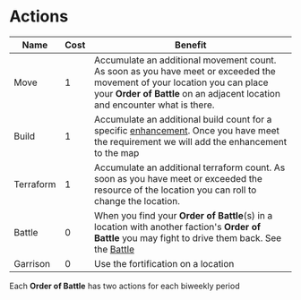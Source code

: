 # Actions

| Name      | Cost | Benefit                                                                                                                                                                                                 |
|-----------|------|---------------------------------------------------------------------------------------------------------------------------------------------------------------------------------------------------------|
| Move      | 1    | Accumulate an additional movement count. As soon as you have meet or exceeded the movement of your location you can place your **Order of Battle** on an adjacent location and encounter what is there. |
| Build     | 1    | Accumulate an additional build count for a specific [enhancement](map.md#Enhancements). Once you have meet the requirement we will add the enhancement to the map                                       |
| Terraform | 1    | Accumulate an additional terraform count. As soon as you have meet or exceeded the resource of the location you can roll to change the location.                                                        |
| Battle    | 0    | When you find your **Order of Battle**(s) in a location with another faction's **Order of Battle** you may fight to drive them back. See the [Battle](battle.md)                                        |
| Garrison  | 0    | Use the fortification on a location                                                                                                                                                                     |

Each **Order of Battle** has two actions for each biweekly period
